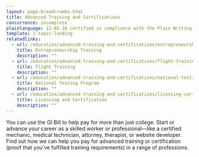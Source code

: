 ```yaml
---
layout: page-breadcrumbs.html
title: Advanced Training and Certifications
concurrence: incomplete
plainlanguage: 12-05-16 certified in compliance with the Plain Writing Act
template: 1-topic-landing
relatedlinks:
  - url: /education/advanced-training-and-certifications/entrepreneurship-training
    title: Entrepreneurship Training
    description: ""
  - url: /education/advanced-training-and-certifications/flight-training
    title: Flight Training
    description: ""
  - url: /education/advanced-training-and-certifications/national-testing-program
    title: National Testing Program
    description: ""
  - url: /education/advanced-training-and-certifications/licensing-certification
    title: Licensing and Certification
    description: ""
---
```



You can use the GI Bill to help pay for more than just college. Start or advance your career as a skilled worker or professional—like a certified mechanic, medical technician, attorney, therapist, or website developer. Find out how we can help you pay for advanced training or certification (proof that you’ve fulfilled training requirements) in a range of professions.
